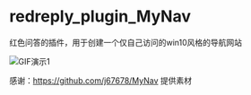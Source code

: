 # redreply_plugin_MyNav
红色问答的插件，用于创建一个仅自己访问的win10风格的导航网站

![GIF演示1](preview1.gif)

感谢：https://github.com/j67678/MyNav 提供素材
